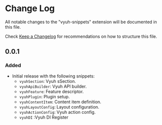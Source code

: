 # Change Log

All notable changes to the "vyuh-snippets" extension will be documented in this file.

Check [Keep a Changelog](http://keepachangelog.com/) for recommendations on how to structure this file.

## 0.0.1

### Added

- Initial release with the following snippets:
  - `vyuhSection`: Vyuh sSection.
  - `vyuhApiBuilder`: Vyuh API builder.
  - `vyuhFeature`: Feature descriptor.
  - `vyuhPlugin`: Plugin setup.
  - `vyuhContentItem`: Content item definition.
  - `vyuhLayoutConfig`: Layout configuration.
  - `vyuhActionConfig`: Vyuh action config.
  - `vyuhDI` :Vyuh DI Register

